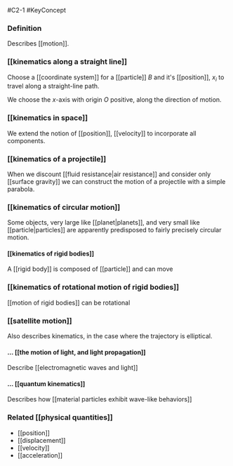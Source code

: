 #C2-1 
#KeyConcept 

### Definition
Describes [[motion]].

### [[kinematics along a straight line]]
Choose a [[coordinate system]] for a [[particle]] $B$ and it's [[position]], $x_i$ to travel along a straight-line path.

We choose the $x\text{-axis}$ with origin $O$ positive, along the direction of motion.

### [[kinematics in space]]
We extend the notion of [[position]], [[velocity]] to incorporate all components.

### [[kinematics of a projectile]]
When we discount [[fluid resistance|air resistance]] and consider only [[surface gravity]] we can construct the motion of a projectile with a simple parabola.

### [[kinematics of circular motion]]
Some objects, very large like [[planet|planets]], and very small like [[particle|particles]] are apparently predisposed to fairly precisely circular motion.

#### [[kinematics of rigid bodies]]
A [[rigid body]] is composed of [[particle]] and can move

### [[kinematics of rotational motion of rigid bodies]]
[[motion of rigid bodies]] can be rotational

### [[satellite motion]]
Also describes kinematics, in the case where the trajectory is elliptical.

#### ... [[the motion of light, and light propagation]]
Describe [[electromagnetic waves and light]]

#### ... [[quantum kinematics]]
Describes how [[material particles exhibit wave-like behaviors]]

### Related [[physical quantities]]
- [[position]]
- [[displacement]]
- [[velocity]]
- [[acceleration]]

